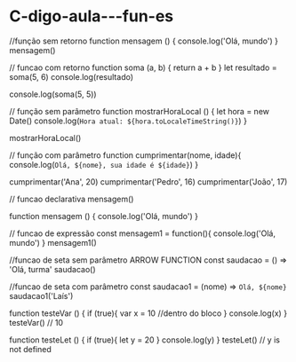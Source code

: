 # C-digo-aula---fun-es
//função sem retorno
function mensagem () {
    console.log('Olá, mundo')
}
mensagem()

// funcao com retorno
function soma (a, b) {
  return a + b
}
let resultado = soma(5, 6)
console.log(resultado)

console.log(soma(5, 5))

// função sem parâmetro
function mostrarHoraLocal () {
    let hora = new Date()
    console.log(`Hora atual: ${hora.toLocaleTimeString()}`)
}

mostrarHoraLocal()

// função com parâmetro
function cumprimentar(nome, idade){
  console.log(`Olá, ${nome}, sua idade é ${idade}`)
}

cumprimentar('Ana', 20)
cumprimentar('Pedro', 16)
cumprimentar('João', 17)

// funcao declarativa
mensagem()

function mensagem () {
    console.log('Olá, mundo')
}

// funcao de expressão
const mensagem1 = function(){
  console.log('Olá, mundo')
}
mensagem1()

//funcao de seta sem parâmetro ARROW FUNCTION
const saudacao = () => 'Olá, turma'
saudacao()

//funcao de seta com parâmetro
const saudacao1 = (nome) => `Olá, ${nome}`
saudacao1('Laís')


function testeVar () {
    if (true){
      var x = 10 //dentro do bloco
    }
    console.log(x)
  }
  testeVar() // 10
 
  function testeLet () {
    if (true){
      let y = 20
    }
    console.log(y)
  }
  testeLet() // y is not defined
